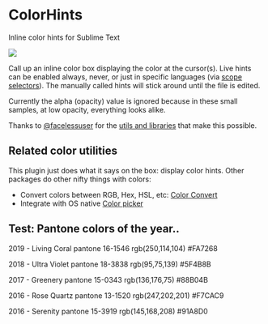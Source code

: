 # ColorHints
Inline color hints for Sublime Text

![](https://raw.githubusercontent.com/braver/ColorHints/master/Colors.gif)

Call up an inline color box displaying the color at the cursor(s). Live hints can be enabled always, never, or just in specific languages (via [scope selectors](https://www.sublimetext.com/docs/3/selectors.html)). The manually called hints will stick around until the file is edited.

Currently the alpha (opacity) value is ignored because in these small samples, at low opacity, everything looks alike. 

Thanks to [@facelessuser](https://github.com/facelessuser) for the [utils and libraries](https://github.com/facelessuser/ColorHelper) that make this possible. 

## Related color utilities

This plugin just does what it says on the box: display color hints. Other packages do other nifty things with colors:

- Convert colors between RGB, Hex, HSL, etc: [Color Convert](https://packagecontrol.io/packages/Color%20Convert)
- Integrate with OS native [Color picker](https://packagecontrol.io/packages/ColorPicker)

## Test: Pantone colors of the year..

2019 - Living Coral
pantone 16-1546
rgb(250,114,104)
#FA7268

2018 - Ultra Violet
pantone 18-3838
rgb(95,75,139)
#5F4B8B

2017 - Greenery
pantone 15-0343
rgb(136,176,75)
#88B04B

2016 - Rose Quartz
pantone 13-1520
rgb(247,202,201)
#F7CAC9

2016 - Serenity
pantone 15-3919
rgb(145,168,208)
#91A8D0
